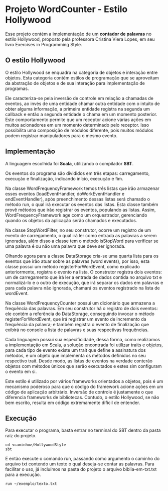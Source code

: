 # Projeto WordCounter - Estilo Hollywood

Esse projeto contém a implementação de um **contador de palavras** no estilo Hollywood, proposto pela professora Cristina Viera Lopes, em seu livro Exercises in
Programming Style.

## O estilo Hollywood

O estilo Hollywood se enquadra na categoria de objetos e interação entre objetos. Esta categoria contém estilos de programação que se aproveitam da abstração de 
objetos e de sua interação para implementação de programas.

Ele caracteriza-se pela inversão de controle em relação a chamadas de eventos, ao invés de uma entidade chamar outra entidade com o intuito de obter 
alguma informação, a primeira entidade registra na segunda um callback e então a segunda entidade o chama em um momento posterior. Este comportamento permite 
que um receptor acione várias ações em muitos acionadores em um momento determinado pelo receptor. Isso possibilita uma composição de módulos diferente,
pois muitos módulos podem registrar manipuladores para o mesmo evento.

## Implementação

A linguagem escolhida foi **Scala**, utilizando o compilador **SBT**.

Os eventos do programa são divididos em três etapas: carregamento, execução e finalização,
indicando início, execução e fim.

Na classe WordFrequencyFramework temos três listas que irão armazenar esses eventos
(loadEventHandler, doWorkEventHandler e endEventHandler), após preenchimento dessas listas será chamado o método run, o
qual irá executar os eventos das listas. Esta classe também provê métodos que irão registrar os
eventos, populando as listas. Assim, WordFrequencyFramework age como um orquestrador,
gerenciando quando os objetos da aplicação serão chamados e executados.

Na classe StopWordFilter, no seu construtor, ocorre um registro de um evento de carregamento, o
qual irá ler como entrada as palavras a serem ignoradas, além disso a classe tem o método
isStopWord para verificar se uma palavra é ou não uma palavra que deve ser ignorada.

Olhando agora para a classe DataStorage cria-se uma quarta lista para os eventos que irão atuar
sobre as palavras (word events), por isso, esta classe possui um método registerForWordEvent,
como explicado anteriormente, registra o evento na lista. O construtor registra dois eventos: um de
carregamento que irá ler a entrada de dados contida no arquivo txt e normalizá-lo e o outro de
execução, que irá separar os dados em palavras e para cada palavra não ignorada, chamará os
eventos registrado na lista de wordEvent.

Na classe WordFrequencyCounter possui um dicionário que armazena a frequência das
palavras. Em seu construtor há o registro de dois eventos: ele contém a referência do DataStorage,
conseguindo invocar o método registerForWordEvent, que irá registrar um evento de incremento da
frequência da palavra; e também registra o evento de finalização que exibirá no console a lista de
palavras e suas respectivas frequências.

Cada linguagem possui sua especificidade, dessa forma, como realizamos a implementação em
Scala, a solução encontrada foi utilizar traits e objetos, para cada tipo de evento existe um trait que
define a assinatura dos métodos, e um objeto que implementa os métodos definidos no seu
respectivo trait. Desde modo, as listas de eventos na verdade conterão objetos com métodos únicos
que serão executados e estes sim configuram o evento em si.

Este estilo é utilizado por vários frameworks orientados a objetos, pois é um mecanismo poderoso
para que o código do framework acione ações em um código de aplicação arbitrário. Inversão de
controle é justamente o que diferencia frameworks de bibliotecas. Contudo, o estilo Hollywood, se
não bem escrito, resulta em código extremamente difícil de entender.

## Execução

Para executar o programa, basta entrar no terminal do SBT dentro da pasta raíz do projeto.

```
cd <caminho>/HollywoodStyle
sbt
```

E então execute o comando run, passando como argumento o caminho do arquivo txt contendo um texto o qual deseja-se contar as palavras. Para facilitar o uso, já incluímos na pasta do projeto o arquivo biblia-em-txt.txt para a execução.

```
run ~/exemplo/texto.txt
```
